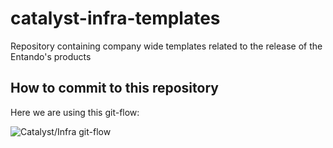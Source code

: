 # catalyst-infra-templates
Repository containing company wide templates related to the release of the Entando's products

## How to commit to this repository

Here we are using this git-flow:

![Catalyst/Infra git-flow](images/catalyst-git-flow.png)
